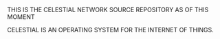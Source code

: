 THIS IS THE CELESTIAL NETWORK SOURCE REPOSITORY AS OF THIS MOMENT

CELESTIAL IS AN OPERATING SYSTEM FOR THE INTERNET OF THINGS.
